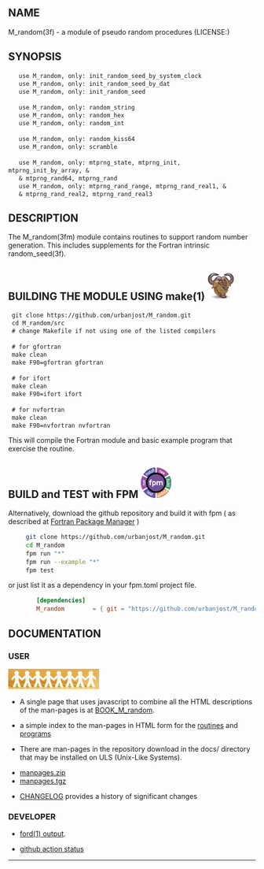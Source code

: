 ## NAME
   M_random(3f) - a module of pseudo random procedures
   (LICENSE:)
## SYNOPSIS
```text
   use M_random, only: init_random_seed_by_system_clock
   use M_random, only: init_random_seed_by_dat
   use M_random, only: init_random_seed
   
   use M_random, only: random_string
   use M_random, only: random_hex
   use M_random, only: random_int
   
   use M_random, only: random_kiss64
   use M_random, only: scramble
   
   use M_random, only: mtprng_state, mtprng_init, mtprng_init_by_array, &
   & mtprng_rand64, mtprng_rand
   use M_random, only: mtprng_rand_range, mtprng_rand_real1, &
   & mtprng_rand_real2, mtprng_rand_real3
```
## DESCRIPTION
  The M_random(3fm) module contains routines to support random number
  generation. This includes supplements for the Fortran intrinsic
  random_seed(3f).

## BUILDING THE MODULE USING make(1) ![gmake](docs/images/gnu.gif)
     git clone https://github.com/urbanjost/M_random.git
     cd M_random/src
     # change Makefile if not using one of the listed compilers
     
     # for gfortran
     make clean
     make F90=gfortran gfortran
     
     # for ifort
     make clean
     make F90=ifort ifort

     # for nvfortran
     make clean
     make F90=nvfortran nvfortran

This will compile the Fortran module and basic example
program that exercise the routine.

## BUILD and TEST with FPM ![-](docs/images/fpm_logo.gif)

   Alternatively, download the github repository and build it with
   fpm ( as described at [Fortran Package Manager](https://github.com/fortran-lang/fpm) )

   ```bash
        git clone https://github.com/urbanjost/M_random.git
        cd M_random
        fpm run "*"
        fpm run --example "*"
        fpm test
   ```

   or just list it as a dependency in your fpm.toml project file.

```toml
        [dependencies]
        M_random        = { git = "https://github.com/urbanjost/M_random.git" }
```
## DOCUMENTATION

### USER
![manpages](docs/images/manpages.gif)

   - A single page that uses javascript to combine all the HTML
     descriptions of the man-pages is at 
     [BOOK_M_random](https://urbanjost.github.io/M_random/BOOK_M_random.html).

   - a simple index to the man-pages in HTML form for the
   [routines](https://urbanjost.github.io/M_random/man3.html) 
   and [programs](https://urbanjost.github.io/M_random/man1.html) 

   - There are man-pages in the repository download in the docs/ directory
     that may be installed on ULS (Unix-Like Systems).

   + [manpages.zip](https://urbanjost.github.io/M_random/manpages.zip)
   + [manpages.tgz](https://urbanjost.github.io/M_random/manpages.tgz)

   - [CHANGELOG](docs/CHANGELOG.md) provides a history of significant changes

### DEVELOPER
   - [ford(1) output](https://urbanjost.github.io/M_random/fpm-ford/index.html).
<!--
   - [doxygen(1) output](https://urbanjost.github.io/M_random/doxygen_out/html/index.html).
-->
   - [github action status](docs/STATUS.md) 
---
